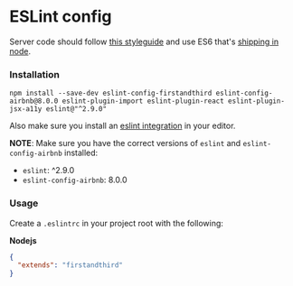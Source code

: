 # ESLint config

Server code should follow [this styleguide](https://github.com/airbnb/javascript) and use ES6 that's [shipping in node](https://nodejs.org/en/docs/es6/).

### Installation

`npm install --save-dev eslint-config-firstandthird eslint-config-airbnb@8.0.0 eslint-plugin-import eslint-plugin-react eslint-plugin-jsx-a11y eslint@"^2.9.0"`

Also make sure you install an [eslint integration](http://eslint.org/docs/user-guide/integrations) in your editor.

**NOTE**: Make sure you have the correct versions of `eslint` and `eslint-config-airbnb` installed:

  - `eslint`: ^2.9.0
  - `eslint-config-airbnb`: 8.0.0

### Usage

Create a `.eslintrc` in your project root with the following:

**Nodejs**
```json
{
  "extends": "firstandthird"
}
```

